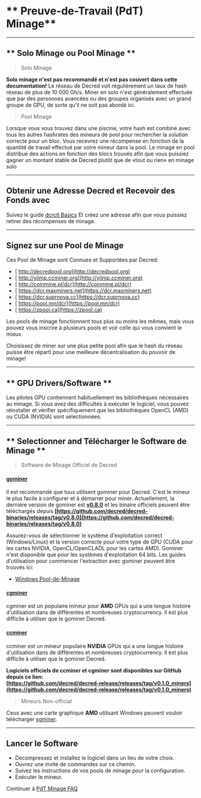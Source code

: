 # ** Preuve-de-Travail (PdT) Minage**

---

## ** Solo Minage ou Pool Minage **

> <i class="fa fa-male"></i> Solo Minage

<i class="fa fa-exclamation-triangle"></i> **Solo minage n'est pas recommandé et n'est pas couvert dans cette documentation!** Le réseau de Decred voit régulièrement un taux de hash réseau de plus de 10 000 Gh/s. Miner en solo n'est généralement effectuée que par des personnes avancées ou des groupes organisés avec un grand groupe de GPU, de sorte qu'il ne soit pas abordé ici.

> <i class="fa fa-users"></i> Pool Minage

Lorsque vous vous trouvez dans une piscine, votre hash est combiné avec tous les autres hashrates des mineurs de pool pour rechercher la solution correcte pour un bloc. Vous recevrez une récompense en fonction de la quantité de travail effectué par votre mineur dans la pool.
Le minage en pool distribue des actions en fonction des blocs trouvés afin que vous puissiez gagner un montant stable de Decred plutôt que de «tout ou rien» en minage solo

---

## Obtenir une Adresse Decred et Recevoir des Fonds avec

Suivez le guide [dcrctl Basics](/getting-started/user-guides/dcrctl-basics.md) Et créez une adresse afin que vous puissiez retirer des récompenses de minage.

---

## **<i class="fa fa-life-ring"></i> Signez sur une Pool de Minage**

Ces Pool de Minage sont Connues et Supportées par Decred:

* [<i class="fa fa-external-link-square"></i> http://decredpool.org](http://decredpool.org)
* [<i class="fa fa-external-link-square"></i> http://yiimp.ccminer.org](http://yiimp.ccminer.org)
* [<i class="fa fa-external-link-square"></i> http://coinmine.pl/dcr](http://coinmine.pl/dcr)
* [<i class="fa fa-external-link-square"></i> https://dcr.maxminers.net](https://dcr.maxminers.net)
* [<i class="fa fa-external-link-square"></i> https://dcr.suprnova.cc](https://dcr.suprnova.cc)
* [<i class="fa fa-external-link-square"></i> https://pool.mn/dcr](https://pool.mn/dcr)
* [<i class="fa fa-external-link-square"></i> https://zpool.ca](https://zpool.ca)

Les pools de minage fonctionnent tous plus ou moins les mêmes, mais vous pouvez vous inscrire à plusieurs pools et voir celle qui vous convient le mieux.

Choisissez de miner sur une plus petite pool afin que le hash du réseau puisse être réparti pour une meilleure décentralisation du pouvoir de minage!

---

## ** GPU Drivers/Software **

Les pilotes GPU contiennent habituellement les bibliothèques nécessaires au minage. Si vous avez des difficultés à exécuter le logiciel, vous pouvez réinstaller et vérifier spécifiquement que les bibliothèques OpenCL (AMD) ou CUDA (NVIDIA) sont sélectionnées.

---

## **<i class="fa fa-download"></i> Selectionner and Télécharger le Software de Minage **

> Software de Minage Officiel de Decred

#### **[<i class="fa fa-github"></i> gominer](https://github.com/decred/gominer)**

Il est recommandé que tous utilisent gominer pour Decred. C'est le mineur le plus facile à configurer et à démarrer pour miner. Actuellement, la dernière version de gominer est **[<i class="fa fa-github"></i>v0.8.0](https://github.com/decred/gominer/releases/)** et les binaire officiels peuvent être téléchargés depuis **[https://github.com/decred/decred-binaries/releases/tag/v0.8.0](https://github.com/decred/decred-binaries/releases/tag/v0.8.0)**

Assurez-vous de sélectionner le système d'exploitation correct (Windows/Linux) et la version correcte pour votre type de GPU (CUDA pour les cartes NVIDIA, OpenCL/OpenCLADL pour les cartes AMD). Gominer n'est disponible que pour les systèmes d'exploitation 64 bits. Les guides d'utilisation pour commencer l'extraction avec gominer peuvent être trouvés ici: 

- [Windows Pool-de-Minage](/mining/proof-of-work/pool-mining/gominer/windows.md)

#### **[<i class="fa fa-github"></i> cgminer](https://github.com/decred/cgminer)**

cgminer est un populaire mineur pour **AMD** GPUs qui a une longue histoire d'utilisation dans de différentes et nombreuses cryptocurrency. Il est plus difficile à utiliser que le gominer Decred.

#### **[<i class="fa fa-github"></i> ccminer](https://github.com/decred/ccminer)**

ccminer est un mineur populaire **NVIDIA** GPUs qui a une longue histoire d'utilisation dans de différentes et nombreuses cryptocurrency. Il est plus difficile à utiliser que le gominer Decred.

**Logiciels officiels de ccminer et cgminer sont disponibles sur GitHub depuis ce lien: <br />
[https://github.com/decred/decred-release/releases/tag/v0.1.0_miners](https://github.com/decred/decred-release/releases/tag/v0.1.0_miners)**

> Mineurs Non-official

Ceux avec une carte graphique **AMD** utilisant Windows peuvent vouloir télécharger [sgminer](https://github.com/tpruvot/sgminer/releases).

---

## **Lancer le Software**

* Décompressez et installez le logiciel dans un lieu de votre choix.
* Ouvrez une invite de commandes sur ce chemin.
* Suivez les instructions de vos pools de minage pour la configuration.
* Exécuter le mineur.

Continuer à [PdT Minage FAQ](/faq/proof-of-work-mining.md)

